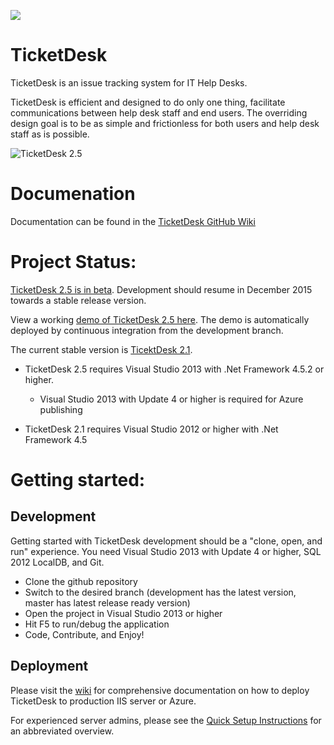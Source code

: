 
<a href="https://zenhub.io"><img src="https://raw.githubusercontent.com/ZenHubIO/support/master/zenhub-badge.png"></a>

TicketDesk
==========
TicketDesk is an issue tracking system for IT Help Desks.

TicketDesk is efficient and designed to do only one thing, facilitate communications between help desk staff and end users. The overriding design goal is to be as simple and frictionless for both users and help desk staff as is possible.

<img src="https://raw.githubusercontent.com/NullDesk/TicketDesk/develop/td25.png" title="TicketDesk 2.5"  />

Documenation
===========
Documentation can be found in the [TicketDesk GitHub Wiki](https://github.com/StephenRedd/TicketDesk/wiki)

Project Status:
===========

[TicketDesk 2.5 is in beta](https://github.com/StephenRedd/TicketDesk/releases/tag/td2-v2.5.0). Development should resume in December 2015 towards a stable release version. 

View a working [demo of TicketDesk 2.5 here](http://ticketdesk2.azurewebsites.net/). The demo is automatically deployed by continuous integration from the development branch.

The current stable version is [TicektDesk 2.1](https://github.com/StephenRedd/TicketDesk/releases/tag/td2-v2.1.3). 

- TicketDesk 2.5 requires Visual Studio 2013 with .Net Framework 4.5.2 or higher.
  - Visual Studio 2013 with Update 4 or higher is required for Azure publishing
  
- TicketDesk 2.1 requires Visual Studio 2012 or higher with .Net Framework 4.5

Getting started:
===========

Development
-----------

Getting started with TicketDesk development should be a "clone, open, and run" experience. You need Visual Studio 2013 with Update 4 or higher, SQL 2012 LocalDB, and Git.   

- Clone the github repository
- Switch to the desired branch (development has the latest version, master has latest release ready version)  
- Open the project in Visual Studio 2013 or higher
- Hit F5 to run/debug the application
- Code, Contribute, and Enjoy!

Deployment
-----------

Please visit the [wiki](https://github.com/NullDesk/TicketDesk/wiki) for comprehensive documentation on how to deploy TicketDesk to production IIS server or Azure.

For experienced server admins, please see the [Quick Setup Instructions](https://github.com/NullDesk/TicketDesk/wiki/Quick-Setup-Instructions) for an abbreviated overview.